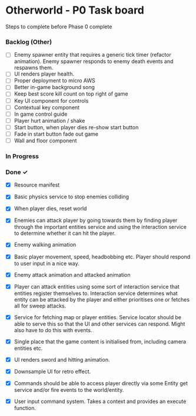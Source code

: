 # Otherworld - P0 Task board

Steps to complete before Phase 0 complete

### Backlog (Other)

- [ ] Enemy spawner entity that requires a generic tick timer (refactor animation). Enemy spawner responds to enemy death events and respawns them.  
- [ ] UI renders player health.  
- [ ] Proper deployment to micro AWS  
- [ ] Better in-game background song  
- [ ] Keep best score kill count on top right of game  
- [ ] Key UI component for controls  
- [ ] Contextual key component  
- [ ] In game control guide  
- [ ] Player hurt animation / shake  
- [ ] Start button, when player dies re-show start button  
- [ ] Fade in start button fade out game  
- [ ] Wall and floor component  

### In Progress


### Done ✓

- [x] Resource manifest  
- [x] Basic physics service to stop enemies colliding  
- [x] When player dies, reset world  
- [x] Enemies can attack player by going towards them by finding player through the important entities service and using the interaction service to determine whether it can hit the player.  
- [x] Enemy walking animation  
- [x] Basic player movement, speed, headbobbing etc. Player should respond to user input in a nice way.  
- [x] Enemy attack animation and attacked animation  
- [x] Player can attack entities using some sort of interaction service that entities register themselves to. Interaction service determines what entity can be attacked by the player and either prioritises one or fetches all for sweep attacks.  
- [x] Service for fetching map or player entities. Service locator should be able to serve this so that the UI and other services can respond. Might also have to do this with events.  
- [x] Single place that the game content is initialised from, including camera entities etc.  
- [x] UI renders sword and hitting animation.  
- [x] Downsample UI for retro effect.  
- [x] Commands should be able to access player directly via some Entity get service and/or fire events to the world/entity.  
- [x] User input command system. Takes a context and provides an execute function.  

